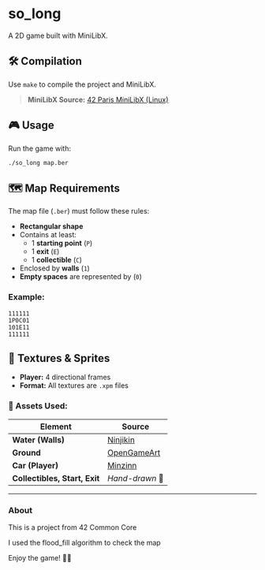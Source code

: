 # so_long

A 2D game built with MiniLibX.

## 🛠️ Compilation

Use `make` to compile the project and MiniLibX.  

> **MiniLibX Source:** [42 Paris MiniLibX (Linux)](https://github.com/42paris/minilibx-linux.git)

## 🎮 Usage

Run the game with:  

```sh
./so_long map.ber
```

## 🗺️ Map Requirements

The map file (`.ber`) must follow these rules:  

- **Rectangular shape**  
- Contains at least:
  - 1 **starting point** (`P`)
  - 1 **exit** (`E`)
  - 1 **collectible** (`C`)
- Enclosed by **walls** (`1`)  
- **Empty spaces** are represented by (`0`)  

### Example:
```
111111
1P0C01
101E11
111111
```

## 🎨 Textures & Sprites

- **Player:** 4 directional frames  
- **Format:** All textures are `.xpm` files  

### 🔹 Assets Used:

| Element          | Source |
|-----------------|--------|
| **Water (Walls)** | [Ninjikin](https://ninjikin.itch.io/water) |
| **Ground** | [OpenGameArt](https://opengameart.org/content/tileable-brick-ground-textures-set-2) |
| **Car (Player)** | [Minzinn](https://minzinn.itch.io/pixelvehicles) |
| **Collectibles, Start, Exit** | *Hand-drawn* 🎨 |

---

### About
This is a project from 42 Common Core

I used the flood_fill algorithm to check the map

Enjoy the game! 🚗💨 
